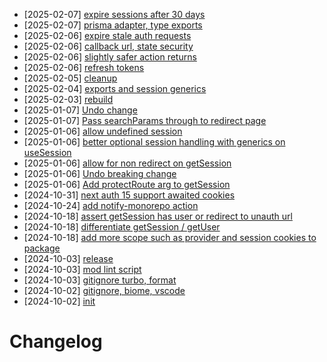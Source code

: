 - [2025-02-07] [expire sessions after 30 days](https://github.com/RubricLab/auth/commit/bcb4a8bf8a3601afffb2ad1ecef21061850e24db)
- [2025-02-07] [prisma adapter, type exports](https://github.com/RubricLab/auth/commit/ea24d4a2a5f7ec464eba3da5c2be96c9e2bf09af)
- [2025-02-06] [expire stale auth requests](https://github.com/RubricLab/auth/commit/117d98f5f01aa195f3a29edd8c238fbc61782a90)
- [2025-02-06] [callback url, state security](https://github.com/RubricLab/auth/commit/31b2a52abc65bae6a2dbc34bb5d83ecc09238a72)
- [2025-02-06] [slightly safer action returns](https://github.com/RubricLab/auth/commit/057e0c6380e2143d75bcd961c3af0692a736637b)
- [2025-02-06] [refresh tokens](https://github.com/RubricLab/auth/commit/9c1c10d37c20a317e5373d50a54676ed68fe78ac)
- [2025-02-05] [cleanup](https://github.com/RubricLab/auth/commit/f0f9040394c6754525d1a5dbd68e3452853d5ef0)
- [2025-02-04] [exports and session generics](https://github.com/RubricLab/auth/commit/0758e8d3c3d0d31006c424316688d9a950b9f936)
- [2025-02-03] [rebuild](https://github.com/RubricLab/auth/commit/3fa5db5c4716a9db6cc1361702c820ceda832cfb)
- [2025-01-07] [Undo change](https://github.com/RubricLab/auth/commit/2315b51d3bf472421d565ee80a2b7a14c5852343)
- [2025-01-07] [Pass searchParams through to redirect page](https://github.com/RubricLab/auth/commit/daefdcf4ad98ecc0a66b73c81992e72512faeacb)
- [2025-01-06] [allow undefined session](https://github.com/RubricLab/auth/commit/1d26dd061e5cf6de179bfa6c011ae6a93cc6fe85)
- [2025-01-06] [better optional session handling with generics on useSession](https://github.com/RubricLab/auth/commit/1ed0a1bd20381b20afd6555970bbcadfbaa71aba)
- [2025-01-06] [allow for non redirect on getSession](https://github.com/RubricLab/auth/commit/a28c539875fd0e6a84717bd73a76b8b891246f57)
- [2025-01-06] [Undo breaking change](https://github.com/RubricLab/auth/commit/7f85ee885e6b66a2eecb84da32b36a5f4ea02160)
- [2025-01-06] [Add protectRoute arg to getSession](https://github.com/RubricLab/auth/commit/76aa6c4df2d26fba87df6a89327991fcef06afb7)
- [2024-10-31] [next auth 15 support awaited cookies](https://github.com/RubricLab/auth/commit/8444c6e86d48c4ab7b180e2001ad1fd713a6684d)
- [2024-10-24] [add notify-monorepo action](https://github.com/RubricLab/auth/commit/d111b1ebaca5f3599f8477a5c61e15db60d86238)
- [2024-10-18] [assert getSession has user or redirect to unauth url](https://github.com/RubricLab/auth/commit/939bc637013933cbbcb03f00753ebcbe500759bd)
- [2024-10-18] [differentiate getSession / getUser](https://github.com/RubricLab/auth/commit/7362e36e1d37dd0cd348c7cef5cbe10e790e0c00)
- [2024-10-18] [add more scope such as provider and session cookies to package](https://github.com/RubricLab/auth/commit/d0a9ebfb9d7e0358dd65f394e879bef21ade2722)
- [2024-10-03] [release](https://github.com/RubricLab/auth/commit/5b29a0fc2dc85cfb5ad32be4b05c419640924c3d)
- [2024-10-03] [mod lint script](https://github.com/RubricLab/auth/commit/f06a0912e6b4e04ff260f44e263e6f396b44d9fb)
- [2024-10-03] [gitignore turbo, format](https://github.com/RubricLab/auth/commit/cbd07d8b075bd67659bc067742302ef4fdbe0e17)
- [2024-10-02] [gitignore, biome, vscode](https://github.com/RubricLab/auth/commit/017182b92cbae09df53e41423db10c788ba94bf7)
- [2024-10-02] [init](https://github.com/RubricLab/auth/commit/40145b017976d9a7393063a4640e6965af45eac4)
# Changelog

